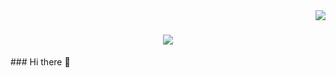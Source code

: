 <img align="right" src="https://visitor-badge.laobi.icu/badge?page_id=tengxiao-song.tengxiao-song" />

<h1 align="center">
  <a href="https://git.io/typing=svg">
    <img src="https://readme-typing-svg.herokuapp.com/?font=Righteous&size=35&center=true&vCenter=true&width=500&height=70&duration=4000&lines=Hi+There!+👋;+I'm+Tengxiao+Song!;"/>
  </a>
</h1>
### Hi there 👋

<!--
**tengxiao-song/tengxiao-song** is a ✨ _special_ ✨ repository because its `README.md` (this file) appears on your GitHub profile.

Here are some ideas to get you started:

- 🔭 I’m currently working on ...
- 🌱 I’m currently learning ...
- 👯 I’m looking to collaborate on ...
- 🤔 I’m looking for help with ...
- 💬 Ask me about ...
- 📫 How to reach me: ...
- 😄 Pronouns: ...
- ⚡ Fun fact: ...
-->
